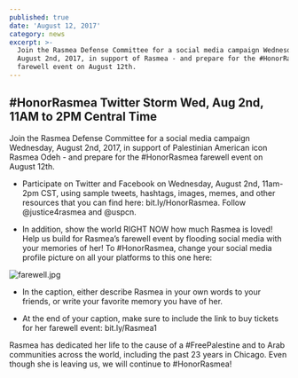 ```yaml
---
published: true
date: 'August 12, 2017'
category: news
excerpt: >-
  Join the Rasmea Defense Committee for a social media campaign Wednesday,
  August 2nd, 2017, in support of Rasmea - and prepare for the #HonorRasmea
  farewell event on August 12th.
---
```

## #HonorRasmea Twitter Storm Wed, Aug 2nd, 11AM to 2PM Central Time

Join the Rasmea Defense Committee for a social media campaign Wednesday, August 2nd, 2017, in support of Palestinian American icon Rasmea Odeh - and prepare for the #HonorRasmea farewell event on August 12th.

- Participate on Twitter and Facebook on Wednesday, August 2nd, 11am-2pm CST, using sample tweets, hashtags, images, memes, and other resources that you can find here: bit.ly/HonorRasmea. Follow @justice4rasmea and @uspcn.

- In addition, show the world RIGHT NOW how much Rasmea is loved! Help us build for Rasmea’s farewell event by flooding social media with your memories of her!  To #HonorRasmea, change your social media profile picture on all your platforms to this one here:

![farewell.jpg]({{site.baseurl}}/assets/img/farewell.jpg)

- In the caption, either describe Rasmea in your own words to your friends, or write your favorite memory you have of her.

- At the end of your caption, make sure to include the link to buy tickets for her farewell event: bit.ly/Rasmea1

Rasmea has dedicated her life to the cause of a #FreePalestine and to Arab communities across the world, including the past 23 years in Chicago. Even though she is leaving us, we will continue to #HonorRasmea!

